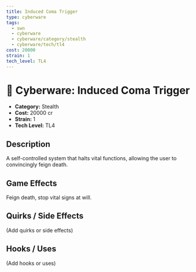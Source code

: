 ```yaml
---
title: Induced Coma Trigger
type: cyberware
tags:
  - swn
  - cyberware
  - cyberware/category/stealth
  - cyberware/tech/tl4
cost: 20000
strain: 1
tech_level: TL4
---
```


# 🤖 Cyberware: Induced Coma Trigger

- **Category:** Stealth
- **Cost:** 20000 cr
- **Strain:** 1
- **Tech Level:** TL4

## Description
A self-controlled system that halts vital functions, allowing the user to convincingly feign death.

## Game Effects
Feign death, stop vital signs at will.

## Quirks / Side Effects

(Add quirks or side effects)

## Hooks / Uses

(Add hooks or uses)
